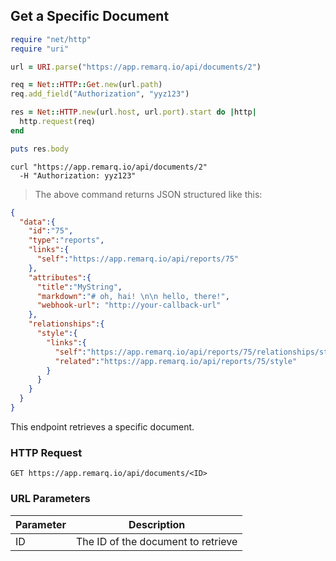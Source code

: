 ## Get a Specific Document

```ruby
require "net/http"
require "uri"

url = URI.parse("https://app.remarq.io/api/documents/2")

req = Net::HTTP::Get.new(url.path)
req.add_field("Authorization", "yyz123")

res = Net::HTTP.new(url.host, url.port).start do |http|
  http.request(req)
end

puts res.body
```


```shell
curl "https://app.remarq.io/api/documents/2"
  -H "Authorization: yyz123"
```

> The above command returns JSON structured like this:

```json
{
  "data":{
    "id":"75",
    "type":"reports",
    "links":{
      "self":"https://app.remarq.io/api/reports/75"
    },
    "attributes":{
      "title":"MyString",
      "markdown":"# oh, hai! \n\n hello, there!",
      "webhook-url": "http://your-callback-url"
    },
    "relationships":{
      "style":{
        "links":{
          "self":"https://app.remarq.io/api/reports/75/relationships/style",
          "related":"https://app.remarq.io/api/reports/75/style"
        }
      }
    }
  }
}
```

This endpoint retrieves a specific document.



### HTTP Request

`GET https://app.remarq.io/api/documents/<ID>`

### URL Parameters

Parameter | Description
--------- | -----------
ID | The ID of the document to retrieve

